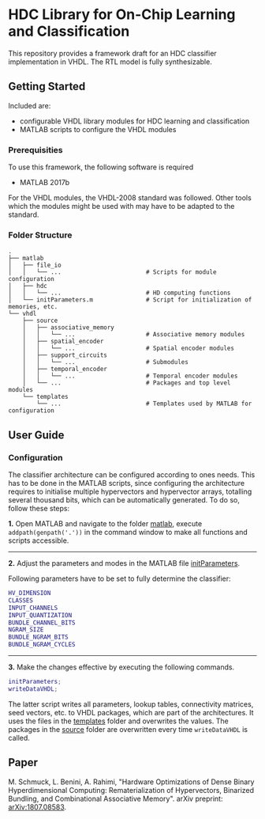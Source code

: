 # HDC Library for On-Chip Learning and Classification
This repository provides a framework draft for an HDC classifier implementation in VHDL. The RTL model is fully synthesizable.

## Getting Started
Included are:
- configurable VHDL library modules for HDC learning and classification
- MATLAB scripts to configure the VHDL modules  

### Prerequisities
To use this framework, the following software is required
- MATLAB 2017b

For the VHDL modules, the VHDL-2008 standard was followed. Other tools which the modules might be used with may have to be adapted to the standard.

### Folder Structure
```
.
├── matlab
│   ├── file_io
│   │   └── ...                        # Scripts for module configuration
│   ├── hdc
│   │   └── ...                        # HD computing functions
│   └── initParameters.m               # Script for initialization of memories, etc.
└── vhdl
    ├── source
    │   ├── associative_memory
    │   │   └── ...                    # Associative memory modules
    │   ├── spatial_encoder
    │   │   └── ...                    # Spatial encoder modules
    │   ├── support_circuits
    │   │   └── ...                    # Submodules
    │   ├── temporal_encoder
    │   │   └── ...                    # Temporal encoder modules
    │	└── ...                        # Packages and top level modules
    └── templates
        └── ...                        # Templates used by MATLAB for configuration
```

## User Guide
### Configuration
The classifier architecture can be configured according to ones needs. This has to be done in the MATLAB scripts, since configuring the architecture requires to initialise multiple hypervectors and hypervector arrays, totalling several thousand bits, which can be automatically generated. To do so, follow these steps:

**1.** Open MATLAB and navigate to the folder [matlab](./matlab/), execute `addpath(genpath('.'))` in the command window to make all functions and scripts accessible.

---

**2.** Adjust the parameters and modes in the MATLAB file [initParameters](./matlab/initParameters.m).

Following parameters have to be set to fully determine the classifier:
```matlab
HV_DIMENSION
CLASSES
INPUT_CHANNELS
INPUT_QUANTIZATION
BUNDLE_CHANNEL_BITS
NGRAM_SIZE
BUNDLE_NGRAM_BITS
BUNDLE_NGRAM_CYCLES
```

---

**3.** Make the changes effective by executing the following commands.
```matlab
initParameters;
writeDataVHDL;
```
The latter script writes all parameters, lookup tables, connectivity matrices, seed vectors, etc. to VHDL packages, which are part of the architectures. It uses the files in the [templates](./vhdl/templates/) folder and overwrites the values. The packages in the [source](./vhdl/source/) folder are overwritten every time `writeDataVHDL` is called.

## Paper

M. Schmuck, L. Benini, A. Rahimi, "Hardware Optimizations of Dense Binary Hyperdimensional Computing: Rematerialization of Hypervectors, Binarized Bundling, and Combinational Associative Memory". arXiv preprint: [arXiv:1807.08583](https://arxiv.org/abs/1807.08583).
